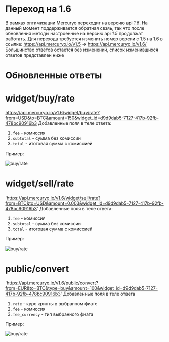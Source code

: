 # Переход на 1.6
В рамках оптимизации Mercuryo переходит на версию api *1.6*. На данный момент поддерживается обратная свзяь, так что после обновления методы настроенные на версию api *1.5* продолжат работать.
Для перехода требуется изменить номер версии c 1.5 на 1.6 в ссылке:
https://api.mercuryo.io/v1.5 -> https://api.mercuryo.io/v1.6/
Большинство ответов остается без изменений, список изменившихся ответов представлен ниже
# Обновленные ответы
# widget/buy/rate
https://api.mercuryo.io/v1.6/widget/buy/rate?from=USD&to=BTC&amount=150&widget_id=d9d9dab5-7127-417b-92fb-478bc90916b3
Добавленные поля в теле ответа:
1. `fee` - комиссия
2. `subtotal` - сумма без комиссии
3. `total` - итоговая сумма с комиссией

Пример:

![buy/rate](https://github.com/IgnatBatuev/draft1.6api/blob/main/widget_buy.png)
# widget/sell/rate
'https://api.mercuryo.io/v1.6/widget/sell/rate?from=BTC&to=USD&amount=0.003&widget_id=d9d9dab5-7127-417b-92fb-478bc90916b3'
Добавленные поля в теле ответа:
1. `fee` - комиссия
2. `subtotal` - сумма без комиссии
3. `total` - итоговая сумма с комиссией

Пример:

![buy/rate](sell/rate)
# public/convert
'https://api.mercuryo.io/v1.6/public/convert?from=EUR&to=BTC&type=buy&amount=100&widget_id=d9d9dab5-7127-417b-92fb-478bc90916b3'
Добавленные поля в теле ответа
1. `rate` - курс крипты в выбранном фиате
2. `fee` - комиссия
3. `fee_currency` - тип выбранного фиата

Пример:

![buy/rate](https://github.com/IgnatBatuev/draft1.6api/blob/main/widget_sell.png)
